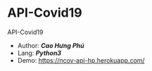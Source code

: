 # API-Covid19
API-Covid19
- Author: ***Cao Hưng Phú***
- Lang: ***Python3***
- Demo: https://ncov-api-hp.herokuapp.com/
